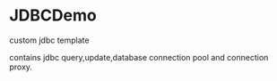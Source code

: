 # JDBCDemo
custom jdbc template 

contains jdbc query,update,database connection pool and connection proxy.
